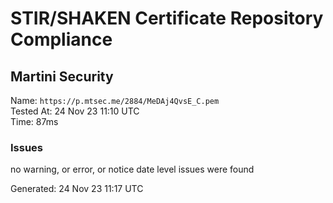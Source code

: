 # STIR/SHAKEN Certificate Repository Compliance

## Martini Security

Name: `https://p.mtsec.me/2884/MeDAj4QvsE_C.pem`\
Tested At: 24 Nov 23 11:10 UTC\
Time: 87ms

### Issues

no warning, or error, or notice date level issues were found

Generated: 24 Nov 23 11:17 UTC